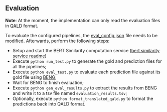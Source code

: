 ## Evaluation
**Note**: At the moment, the implementation can only read the evaluation files in [QALD](https://qald.aksw.org/) format.

To evaluate the configured pipelines, the [eval_config.json](eval_config.json) file needs to be modified. Afterwards, perform the following steps:
- Setup and start the BERT Similarity computation service ([bert similarity service readme](eval/bert_similarity_docker/README.md))
- Execute ```python run_test.py``` to generate the gold and prediction files for all the pipelines;
- Execute ```python eval_test.py``` to evaluate each prediction file against its gold file using [BENG](https://beng.dice-research.org/gerbil/);
- Wait for BENG to finish evaluation;
- Execute ```python gen_eval_results.py``` to extract the results from BENG and write it to a tsv file named ```evaluation_results.tsv```;
- Optionally, execute ```python format_translated_qald.py``` to format the predictions back into QALD format.

